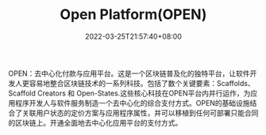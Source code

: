 ﻿---
weight: 
title: "Open Platform(OPEN)"
description: "OPEN：去中心化付款与应用平台"
date: 2022-03-25T21:57:40+08:00
lastmod: 2022-03-25T16:45:40+08:00
draft: false
authors: ["Metabd"]
featuredImage: "open-platformopen.webp"
link: ""
tags: ["数字代币","Open Platform(OPEN)"]
categories: ["navigation"]
navigation: ["数字代币"]
lightgallery: true
toc: true
pinned: false
recommend: false
recommend1: false
---
OPEN：去中心化付款与应用平台。这是一个区块链普及化的独特平台，让软件开发人更容易地整合区块链技术的一系列科技。包括了数个关键要素：Scaffolds、Scaffold Creators 和 Open-States.这些核心科技在OPEN平台内并行运作，为应用程序开发人与软件服务制造一个去中心化的综合支付方式。OPEN的基础设施结合了关联用户状态的定价方案与应用程序属性，并可以移植到任何可部署只能合同的区块链上。开通全面地去中心化应用平台的支付方式。
